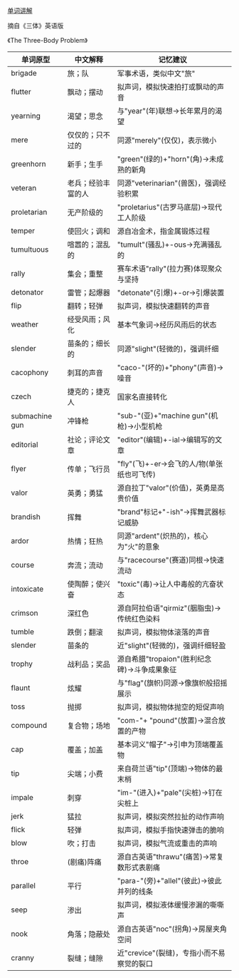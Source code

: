 [单词讲解](https://www.bilibili.com/audio/au4862253?type=1?type=6)

摘自《三体》英语版

《The Three-Body Problem》

| 单词原型         | 中文解释              | 记忆建议                                   |
|------------------|---------------------|------------------------------------------|
| brigade          | 旅；队              | 军事术语，类似中文"旅"                     |
| flutter          | 飘动；摆动           | 拟声词，模拟快速拍打或飘动的声音              |
| yearning         | 渴望；思念           | 与"year"(年)联想→长年累月的渴望             |
| mere             | 仅仅的；只不过的       | 同源"merely"(仅仅)，表示微小               |
| greenhorn        | 新手；生手           | "green"(绿的)+"horn"(角)→未成熟的新角      |
| veteran          | 老兵；经验丰富的人      | 同源"veterinarian"(兽医)，强调经验积累      |
| proletarian      | 无产阶级的           | "proletarius"(古罗马底层)→现代工人阶级      |
| temper           | 使回火；调和         | 源自冶金术，指金属锻炼过程                  |
| tumultuous       | 喧嚣的；混乱的        | "tumult"(骚乱)+-ous→充满骚乱的             |
| rally            | 集会；重整           | 赛车术语"rally"(拉力赛)体现聚众与坚持        |
| detonator        | 雷管；起爆器         | "detonate"(引爆)+-or→引爆装置              |
| flip             | 翻转；轻弹           | 拟声词，模拟快速翻转的声音                  |
| weather          | 经受风雨；风化        | 基本气象词→经历风雨后的状态                 |
| slender          | 苗条的；细长的        | 同源"slight"(轻微的)，强调纤细              |
| cacophony        | 刺耳的声音           | "caco-"(坏的)+"phony"(声音)→噪音           |
| czech            | 捷克的；捷克人         | 国家名直接转化                              |
| submachine gun   | 冲锋枪              | "sub-"(亚)+"machine gun"(机枪)→小型机枪     |
| editorial        | 社论；评论文章         | "editor"(编辑)+-ial→编辑写的文章           |
| flyer            | 传单；飞行员          | "fly"(飞)+-er→会飞的人/物(单张纸也可飞传)   |
| valor            | 英勇；勇猛           | 源自拉丁"valor"(价值)，英勇是高贵价值        |
| brandish       | 挥舞                 | "brand"标记+"-ish"→挥舞武器标记威胁          |
| ardor          | 热情；狂热            | 同源"ardent"(炽热的)，核心为"火"的意象        |
| course         | 奔流；流动            | 与"racecourse"(赛道)同根→快速流动            |
| intoxicate     | 使陶醉；使兴奋         | "toxic"(毒)→让人中毒般的亢奋状态             |
| crimson        | 深红色               | 源自阿拉伯语"qirmiz"(胭脂虫)→传统红色染料      |
| tumble         | 跌倒；翻滚            | 拟声词，模拟物体滚落的声音                    |
| slender        | 苗条的               | 近"slight"(轻微的)，强调纤细轻盈              |
| trophy         | 战利品；奖品          | 源自希腊"tropaion"(胜利纪念碑)→斗争成果象征    |
| flaunt         | 炫耀                 | 与"flag"(旗帜)同源→像旗帜般招摇展示            |
| toss           | 抛掷                 | 拟声词，模拟物体抛空的短促声响                 |
| compound       | 复合物；场地          | "com-"+ "pound"(放置)→混合放置的产物          |
| cap            | 覆盖；加盖            | 基本词义"帽子"→引申为顶端覆盖物               |
| tip            | 尖端；小费            | 来自荷兰语"tip"(顶端)→物体的最末梢            |
| impale         | 刺穿                 | "im-"(进入)+"pale"(尖桩)→钉在尖桩上           |
| jerk           | 猛拉                 | 拟声词，模拟突然拉扯的动作声响                 |
| flick          | 轻弹                 | 拟声词，模拟手指快速弹击的脆响                |
| blow           | 吹；打击             | 拟声词，模拟气流或重击的声响                  |
| throe          | (剧痛)阵痛           | 源自古英语"thrawu"(痛苦)→常复数形式表剧痛      |
| parallel       | 平行                 | "para-"(旁)+"allel"(彼此)→彼此并列的线条       |
| seep           | 渗出                 | 拟声词，模拟液体缓慢渗漏的嘶嘶声              |
| nook           | 角落；隐蔽处          | 源自古英语"noc"(拐角)→房屋夹角空间            |
| cranny         | 裂缝；缝隙            | 近"crevice"(裂缝)，专指小而不易察觉的裂口      |

